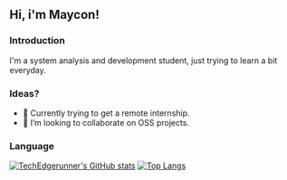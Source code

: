 ## Hi, i'm Maycon! 

### Introduction
I'm a system analysis and development student, just trying to learn a bit everyday.

### Ideas?
- 🔭 Currently trying to get a remote internship.
- 👯 I’m looking to collaborate on OSS projects.

### Language
[![TechEdgerunner's GitHub stats](https://github-readme-stats.vercel.app/api?username=TechEdgerunner)](https://github.com/anuraghazra/github-readme-stats)
[![Top Langs](https://github-readme-stats.vercel.app/api/top-langs/?username=TechEdgerunner&layout=compact)](https://github.com/anuraghazra/github-readme-stats)
